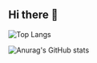 ## Hi there 👋

![Top Langs](https://github-readme-stats.vercel.app/api/top-langs/?username=ikar-zindo)

![Anurag's GitHub stats](https://github-readme-stats.vercel.app/api?username=ikar-zindo&show_icons=true&theme=tokyonight)

<!--
**ikar-zindo/ikar-zindo** is a ✨ _special_ ✨ repository because its `README.md` (this file) appears on your GitHub profile.

Here are some ideas to get you started:

- 🔭 I’m currently working on ...
- 🌱 I’m currently learning ...
- 👯 I’m looking to collaborate on ...
- 🤔 I’m looking for help with ...
- 💬 Ask me about ...
- 📫 How to reach me: ...
- 😄 Pronouns: ...
- ⚡ Fun fact: ...
-->
